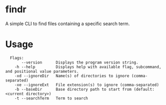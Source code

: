 # findr

A simple CLI to find files containing a specific search term.

# Usage

```
  Flags:
       --version      Displays the program version string.
    -h --help         Displays help with available flag, subcommand, and positional value parameters.
    -xd --ignoreDir   Name(s) of directories to ignore (comma-separated)
    -xe --ignoreExt   File extension(s) to ignore (comma-separated)
    -b --baseDir      Base directory path to start from (default: <current directory>)
    -t --searchTerm   Term to search
```
